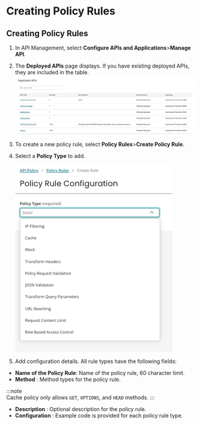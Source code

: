 # Creating Policy Rules 

<head>
  <meta name="guidename" content="API Management"/>
  <meta name="context" content="GUID-4c183864-7d42-45c6-9fbb-ebd125f049b9"/>
</head>

## Creating Policy Rules

1. In API Management, select **Configure APIs and Applications**>**Manage API**. 
2. The **Deployed APIs** page displays. If you have existing deployed APIs, they are included in the table. ![../Images/img-api-api_policy.png](../Images/img-api-api-policy.png)
3. To create a new policy rule, select **Policy Rules**>**Create Policy Rule**.
3. Select a **Policy Type** to add.

   ![../Images/img-api-policy_rule_config.png](../Images/img-api-policy_rule_config.png)

6. Add configuration details. All rule types have the following fields:
* **Name of the Policy Rule**: Name of the policy rule, 60 character limit.
* **Method** : Method types for the policy rule. 
 
 :::note  
 Cache policy only allows ```GET```, ```OPTIONS```, and ```HEAD``` methods.
 :::
 
* **Description** : Optional description for the policy rule. 
* **Configuration** : Example code is provided for each policy rule type.